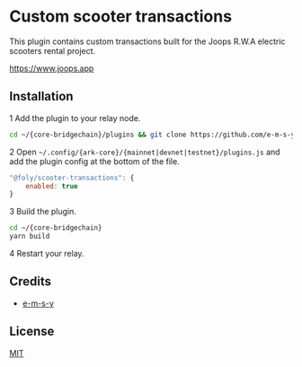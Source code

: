 # Custom scooter transactions
This plugin contains custom transactions built for the Joops R.W.A electric scooters rental project. 

https://www.joops.app

## Installation
1 Add the plugin to your relay node. 
```bash
cd ~/{core-bridgechain}/plugins && git clone https://github.com/e-m-s-y/scooter-transactions.git
```
2 Open `~/.config/{ark-core}/{mainnet|devnet|testnet}/plugins.js` and add the plugin config at the bottom of the file.
```js
"@foly/scooter-transactions": {
    enabled: true
}
```
3 Build the plugin.
```bash
cd ~/{core-bridgechain}
yarn build
```
4 Restart your relay.

## Credits

- [e-m-s-y](https://github.com/e-m-s-y)

## License

[MIT](LICENSE)
